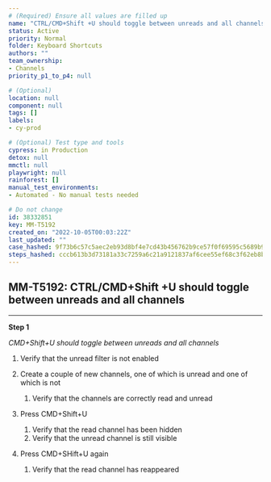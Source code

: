 ```yaml
---
# (Required) Ensure all values are filled up
name: "CTRL/CMD+Shift +U should toggle between unreads and all channels"
status: Active
priority: Normal
folder: Keyboard Shortcuts
authors: ""
team_ownership: 
- Channels
priority_p1_to_p4: null

# (Optional)
location: null
component: null
tags: []
labels: 
- cy-prod

# (Optional) Test type and tools
cypress: in Production
detox: null
mmctl: null
playwright: null
rainforest: []
manual_test_environments: 
- Automated - No manual tests needed

# Do not change
id: 38332851
key: MM-T5192
created_on: "2022-10-05T00:03:22Z"
last_updated: ""
case_hashed: 9f73b6c57c5aec2eb93d8bf4e7cd43b456762b9ce57f0f69595c5689b95a687dc45b64475e7bf772745d1e63da399c5a
steps_hashed: cccb613b3d73181a33c7259a6c21a9121837af6cee55ef68c3f62eb8be82cb334541dc2b6fcbd7d7462ba9f9bfeab443
---
```


<!-- (Auto-generated) Based on frontmatter's "key" and "name" -->

## MM-T5192: CTRL/CMD+Shift +U should toggle between unreads and all channels

---

**Step 1**

_CMD+Shift+U should toggle between unreads and all channels_

1. Verify that the unread filter is not enabled

2. Create a couple of new channels, one of which is unread and one of which is not

   1. Verify that the channels are correctly read and unread

3. Press CMD+Shift+U

   1. Verify that the read channel has been hidden
   2. Verify that the unread channel is still visible

4. Press CMD+SHift+U again

   1. Verify that the read channel has reappeared
